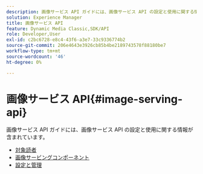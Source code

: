 ```yaml
---
description: 画像サービス API ガイドには、画像サービス API の設定と使用に関する情報が含まれています。
solution: Experience Manager
title: 画像サービス API
feature: Dynamic Media Classic,SDK/API
role: Developer,User
exl-id: c2bc6728-e8c4-43f6-a3e7-33c9336774b2
source-git-commit: 206e4643e3926cb85b4be2189743578f88180be7
workflow-type: tm+mt
source-wordcount: '46'
ht-degree: 0%

---
```


# 画像サービス API{#image-serving-api}

画像サービス API ガイドには、画像サービス API の設定と使用に関する情報が含まれています。

* [対象読者](c-intended-audience.md)
* [画像サービングコンポーネント](r-components.md)
* [設定と管理](c-configuration-and-administration/c-configuration-and-administration.md)
